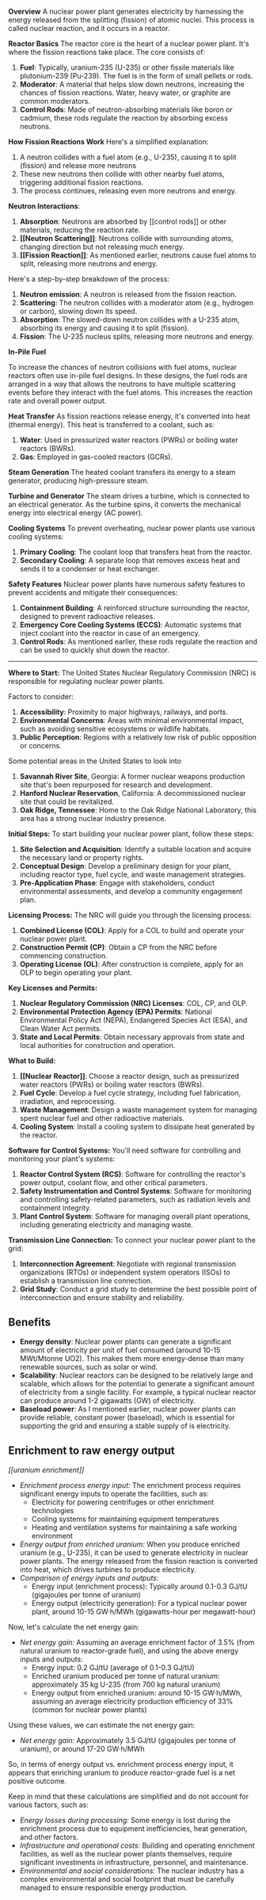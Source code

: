 

**Overview**
A nuclear power plant generates electricity by harnessing the energy released from
the splitting (fission) of atomic nuclei. This process is called nuclear reaction,
and it occurs in a reactor.

**Reactor Basics**
The reactor core is the heart of a nuclear power plant. It's where the fission
reactions take place. The core consists of:

1. **Fuel**: Typically, uranium-235 (U-235) or other fissile materials like
plutonium-239 (Pu-239). The fuel is in the form of small pellets or rods.
2. **Moderator**: A material that helps slow down neutrons, increasing the chances
of fission reactions. Water, heavy water, or graphite are common moderators.
3. **Control Rods**: Made of neutron-absorbing materials like boron or cadmium,
these rods regulate the reaction by absorbing excess neutrons.

**How Fission Reactions Work**
Here's a simplified explanation:

1. A neutron collides with a fuel atom (e.g., U-235), causing it to split
(fission) and release more neutrons 
2. These new neutrons then collide with other nearby fuel atoms, triggering
additional fission reactions.
3. The process continues, releasing even more neutrons and energy.

**Neutron Interactions**:

1. **Absorption**: Neutrons are absorbed by [[control rods]] or other materials,
reducing the reaction rate.
2. **[[Neutron Scattering]]**: Neutrons collide with surrounding atoms, changing direction but
not releasing much energy.
3. **[[Fission Reaction]]**: As mentioned earlier, neutrons cause fuel atoms to split,
releasing more neutrons and energy.


Here's a step-by-step breakdown of the process:

1. **Neutron emission**: A neutron is released from the fission reaction.
2. **Scattering**: The neutron collides with a moderator atom (e.g., hydrogen or
carbon), slowing down its speed.
3. **Absorption**: The slowed-down neutron collides with a U-235 atom, absorbing
its energy and causing it to split (fission).
4. **Fission**: The U-235 nucleus splits, releasing more neutrons and energy.


**In-Pile Fuel**

To increase the chances of neutron collisions with fuel atoms, nuclear reactors
often use in-pile fuel designs. In these designs, the fuel rods are arranged in a
way that allows the neutrons to have multiple scattering events before they
interact with the fuel atoms. This increases the reaction rate and overall power
output.


**Heat Transfer**
As fission reactions release energy, it's converted into heat (thermal energy).
This heat is transferred to a coolant, such as:

1. **Water**: Used in pressurized water reactors (PWRs) or boiling water reactors
(BWRs).
2. **Gas**: Employed in gas-cooled reactors (GCRs).

**Steam Generation**
The heated coolant transfers its energy to a steam generator, producing
high-pressure steam.

**Turbine and Generator**
The steam drives a turbine, which is connected to an electrical generator. As the
turbine spins, it converts the mechanical energy into electrical energy (AC
power).

**Cooling Systems**
To prevent overheating, nuclear power plants use various cooling systems:

1. **Primary Cooling**: The coolant loop that transfers heat from the reactor.
2. **Secondary Cooling**: A separate loop that removes excess heat and sends it to
a condenser or heat exchanger.

**Safety Features**
Nuclear power plants have numerous safety features to prevent accidents and
mitigate their consequences:

1. **Containment Building**: A reinforced structure surrounding the reactor,
designed to prevent radioactive releases.
2. **Emergency Core Cooling Systems (ECCS)**: Automatic systems that inject
coolant into the reactor in case of an emergency.
3. **Control Rods**: As mentioned earlier, these rods regulate the reaction and
can be used to quickly shut down the reactor.



---

**Where to Start:**
The United States Nuclear Regulatory Commission (NRC) is responsible for regulating nuclear power plants. 

Factors to consider:
1. **Accessibility**: Proximity to major highways, railways, and ports.
2. **Environmental Concerns**: Areas with minimal environmental impact, such as avoiding sensitive
ecosystems or wildlife habitats.
3. **Public Perception**: Regions with a relatively low risk of public opposition or concerns.

Some potential areas in the United States to look into
1. **Savannah River Site**, Georgia: A former nuclear weapons production site that's been repurposed
for research and development.
2. **Hanford Nuclear Reservation**, California: A decommissioned nuclear site that could be
revitalized.
3. **Oak Ridge, Tennessee**: Home to the Oak Ridge National Laboratory, this area has a strong
nuclear industry presence.

**Initial Steps:**
To start building your nuclear power plant, follow these steps:

1. **Site Selection and Acquisition**: Identify a suitable location and acquire the necessary land
or property rights.
2. **Conceptual Design**: Develop a preliminary design for your plant, including reactor type, fuel
cycle, and waste management strategies.
3. **Pre-Application Phase**: Engage with stakeholders, conduct environmental assessments, and
develop a community engagement plan.

**Licensing Process:**
The NRC will guide you through the licensing process:

1. **Combined License (COL)**: Apply for a COL to build and operate your nuclear power plant.
2. **Construction Permit (CP)**: Obtain a CP from the NRC before commencing construction.
3. **Operating License (OL)**: After construction is complete, apply for an OLP to begin operating
your plant.

**Key Licenses and Permits:**
1. **Nuclear Regulatory Commission (NRC) Licenses**: COL, CP, and OLP.
2. **Environmental Protection Agency (EPA) Permits**: National Environmental Policy Act (NEPA),
Endangered Species Act (ESA), and Clean Water Act permits.
3. **State and Local Permits**: Obtain necessary approvals from state and local authorities for
construction and operation.

**What to Build:**

1. **[[Nuclear Reactor]]**: Choose a reactor design, such as pressurized water reactors (PWRs) or
boiling water reactors (BWRs).
2. **Fuel Cycle**: Develop a fuel cycle strategy, including fuel fabrication, irradiation, and
reprocessing.
3. **Waste Management**: Design a waste management system for managing spent nuclear fuel and other
radioactive materials.
4. **Cooling System**: Install a cooling system to dissipate heat generated by the reactor.

**Software for Control Systems:**
You'll need software for controlling and monitoring your plant's systems:

1. **Reactor Control System (RCS)**: Software for controlling the reactor's power output, coolant
flow, and other critical parameters.
2. **Safety Instrumentation and Control Systems**: Software for monitoring and controlling
safety-related parameters, such as radiation levels and containment integrity.
3. **Plant Control System**: Software for managing overall plant operations, including generating
electricity and managing waste.

**Transmission Line Connection:**
To connect your nuclear power plant to the grid:

1. **Interconnection Agreement**: Negotiate with regional transmission organizations (RTOs) or
independent system operators (ISOs) to establish a transmission line connection.
2. **Grid Study**: Conduct a grid study to determine the best possible point of interconnection and
ensure stability and reliability.


## Benefits
* **Energy density**: Nuclear power plants can generate a significant amount of electricity per unit of fuel consumed (around 10-15 MWt/Mtonne UO2). This makes them more energy-dense than many renewable sources, such as solar or wind.
* **Scalability**: Nuclear reactors can be designed to be relatively large and scalable, which allows for the potential to generate a significant amount of electricity from a single facility. For example, a typical nuclear reactor can produce around 1-2 gigawatts (GW) of electricity.
* **Baseload power**: As I mentioned earlier, nuclear power plants can provide reliable, constant power (baseload), which is essential for supporting the grid and ensuring a stable supply of is electricity.


## Enrichment to raw energy output

*[[uranium enrichment]]*

* *Enrichment process energy input:* The enrichment process requires significant energy inputs to
operate the facilities, such as:
	+ Electricity for powering centrifuges or other enrichment technologies
	+ Cooling systems for maintaining equipment temperatures
	+ Heating and ventilation systems for maintaining a safe working environment
* *Energy output from enriched uranium:* When you produce enriched uranium (e.g., U-235), it can be
used to generate electricity in nuclear power plants. The energy released from the fission reaction
is converted into heat, which drives turbines to produce electricity.
* *Comparison of energy inputs and outputs:*
	+ Energy input (enrichment process): Typically around 0.1-0.3 GJ/tU (gigajoules per tonne of
uranium)
	+ Energy output (electricity generation): For a typical nuclear power plant, around 10-15 GW·h/MWh
(gigawatts-hour per megawatt-hour)

Now, let's calculate the net energy gain:

* *Net energy gain:* Assuming an average enrichment factor of 3.5% (from natural uranium to
reactor-grade fuel), and using the above energy inputs and outputs:
	+ Energy input: 0.2 GJ/tU (average of 0.1-0.3 GJ/tU)
	+ Enriched uranium produced per tonne of natural uranium: approximately 35 kg U-235 (from 700 kg
natural uranium)
	+ Energy output from enriched uranium: around 10-15 GW·h/MWh, assuming an average electricity
production efficiency of 33% (common for nuclear power plants)

Using these values, we can estimate the net energy gain:

* *Net energy gain:* Approximately 3.5 GJ/tU (gigajoules per tonne of uranium), or around 17-20
GW·h/MWh

So, in terms of energy output vs. enrichment process energy input, it appears that enriching uranium
to produce reactor-grade fuel is a net positive outcome.

Keep in mind that these calculations are simplified and do not account for various factors, such as:

* *Energy losses during processing:* Some energy is lost during the enrichment process due to
equipment inefficiencies, heat generation, and other factors.
* *Infrastructure and operational costs:* Building and operating enrichment facilities, as well as
the nuclear power plants themselves, require significant investments in infrastructure, personnel,
and maintenance.
* *Environmental and social considerations:* The nuclear industry has a complex environmental and
social footprint that must be carefully managed to ensure responsible energy production.




